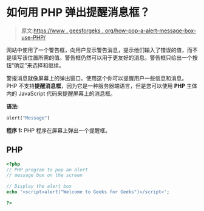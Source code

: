 # 如何用 PHP 弹出提醒消息框？

> 原文:[https://www . geesforgeks . org/how-pop-a-alert-message-box-use-PHP/](https://www.geeksforgeeks.org/how-to-pop-an-alert-message-box-using-php/)

网站中使用了一个警告框，向用户显示警告消息，提示他们输入了错误的值，而不是填写该位置所需的值。警告框仍然可以用于更友好的消息。警告框只给出一个按钮“确定”来选择和继续。

警报消息就像屏幕上的弹出窗口。使用这个你可以提醒用户一些信息和消息。PHP 不支持**提醒消息框**，因为它是一种服务器端语言，但是您可以使用 **PHP** 主体内的 JavaScript 代码来提醒屏幕上的消息框。

**语法:**

```php
alert("Message")
```

**程序 1:** PHP 程序在屏幕上弹出一个提醒框。

## PHP

```php
<?php
// PHP program to pop an alert
// message box on the screen

// Display the alert box 
echo '<script>alert("Welcome to Geeks for Geeks")</script>';

?>
```